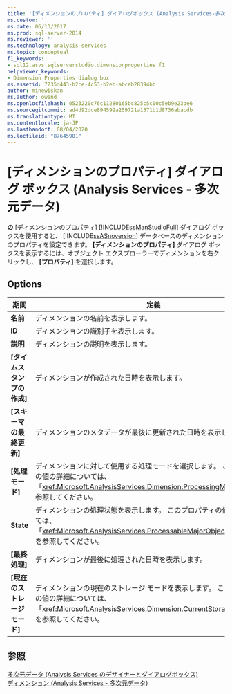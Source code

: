 ```yaml
---
title: '[ディメンションのプロパティ] ダイアログボックス (Analysis Services-多次元データ) |Microsoft Docs'
ms.custom: ''
ms.date: 06/13/2017
ms.prod: sql-server-2014
ms.reviewer: ''
ms.technology: analysis-services
ms.topic: conceptual
f1_keywords:
- sql12.asvs.sqlserverstudio.dimensionproperties.f1
helpviewer_keywords:
- Dimension Properties dialog box
ms.assetid: 7235d443-b2ce-4c53-b2eb-abceb28394bb
author: minewiskan
ms.author: owend
ms.openlocfilehash: 0523220c76c11280165bc825c5c00c5eb9e23be6
ms.sourcegitcommit: ad4d92dce894592a259721a1571b1d8736abacdb
ms.translationtype: MT
ms.contentlocale: ja-JP
ms.lasthandoff: 08/04/2020
ms.locfileid: "87645901"
---
```

# <a name="dimension-properties-dialog-box-analysis-services---multidimensional-data"></a>[ディメンションのプロパティ] ダイアログ ボックス (Analysis Services - 多次元データ)
  **の** [ディメンションのプロパティ] [!INCLUDE[ssManStudioFull](../includes/ssmanstudiofull-md.md)] ダイアログ ボックスを使用すると、 [!INCLUDE[ssASnoversion](../includes/ssasnoversion-md.md)] データベースのディメンションのプロパティを設定できます。 **[ディメンションのプロパティ]** ダイアログ ボックスを表示するには、オブジェクト エクスプローラーでディメンションを右クリックし、 **[プロパティ]** を選択します。  
  
## <a name="options"></a>Options  
  
|期間|定義|  
|----------|----------------|  
|**名前**|ディメンションの名前を表示します。|  
|**ID**|ディメンションの識別子を表示します。|  
|**説明**|ディメンションの説明を表示します。|  
|**[タイムスタンプの作成]**|ディメンションが作成された日時を表示します。|  
|**[スキーマの最終更新]**|ディメンションのメタデータが最後に更新された日時を表示します。|  
|**[処理モード]**|ディメンションに対して使用する処理モードを選択します。 このプロパティの値の詳細については、「<xref:Microsoft.AnalysisServices.Dimension.ProcessingMode%2A>」を参照してください。|  
|**State**|ディメンションの処理状態を表示します。 このプロパティの値の詳細については、「<xref:Microsoft.AnalysisServices.ProcessableMajorObject.State%2A>」を参照してください。|  
|**[最終処理]**|ディメンションが最後に処理された日時を表示します。|  
|**[現在のストレージ モード]**|ディメンションの現在のストレージ モードを表示します。 このプロパティの値の詳細については、「<xref:Microsoft.AnalysisServices.Dimension.CurrentStorageMode%2A>」を参照してください。|  
  
## <a name="see-also"></a>参照  
 [多次元データ &#40;Analysis Services のデザイナーとダイアログボックス&#41;](analysis-services-designers-and-dialog-boxes-multidimensional-data.md)   
 [ディメンション &#40;Analysis Services - 多次元データ&#41;](multidimensional-models-olap-logical-dimension-objects/dimensions-analysis-services-multidimensional-data.md)  
  
  
